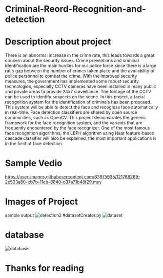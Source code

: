 # Criminal-Reord-Recognition-and-detection

# Description about project

There is an abnormal increase in the crime rate, this leads towards a great concern about the security issues. Crime preventions and criminal identification are the main hurdles for our police force since there is a large ratio gap between the number of crimes taken place and the availability of police personnel to combat the crime. With the improved security measures, the government has implemented some robust security technologies, especially CCTV cameras have been installed in many public and private areas to provide 24x7 surveillance. The footage of the CCTV can be used to identify suspects on the scene. In this project, a facial recognition system for the identification of criminals has been proposed. This system will be able to detect the face and recognize face automatically in real-time. Face detection classifiers are shared by open source communities, such as OpenCV. This project demonstrates the generic framework for the face recognition system, and the variants that are frequently encountered by the face recognizer. One of the most famous face recognition algorithms, the LBPH algorithm using Haar feature-based cascade classifier will also be explained, the most important applications is in the field of face detection.

# Sample Vedio


https://user-images.githubusercontent.com/63975935/121768289-2c533a80-cb7b-11eb-8840-d37a71b48f29.mov

# Images of Project
  sample output
  ![detection2](https://user-images.githubusercontent.com/63975935/121768379-8e13a480-cb7b-11eb-9744-cb1c14ee05dc.jpg)
#datasetCreater.py
![dataset](https://user-images.githubusercontent.com/63975935/121768438-d3d06d00-cb7b-11eb-97f4-0df2aeb26d44.jpg)
# database 
![database](https://user-images.githubusercontent.com/63975935/121768465-f95d7680-cb7b-11eb-988d-b32ceca5464f.JPG)

# Thanks for reading
